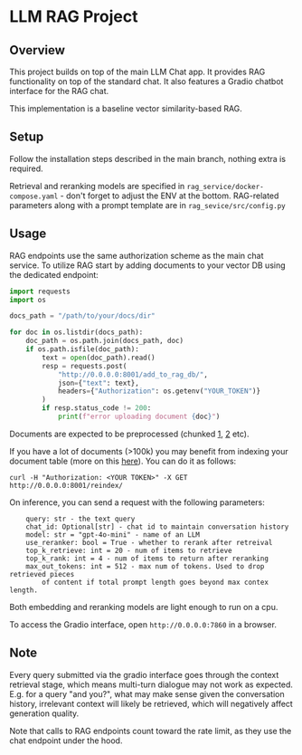 # LLM RAG Project

## Overview

This project builds on top of the main LLM Chat app. It provides RAG functionality on top of the standard chat.
It also features a Gradio chatbot interface for the RAG chat.

This implementation is a baseline vector similarity-based RAG.

## Setup

Follow the installation steps described in the main branch, nothing extra is required.

Retrieval and reranking models are specified in `rag_service/docker-compose.yaml` - don't forget to adjust the ENV at the bottom.
RAG-related parameters along with a prompt template are in `rag_sevice/src/config.py`

## Usage

RAG endpoints use the same authorization scheme as the main chat service. 
To utilize RAG start by adding documents to your vector DB using the dedicated endpoint:

```python
import requests
import os

docs_path = "/path/to/your/docs/dir"

for doc in os.listdir(docs_path):
    doc_path = os.path.join(docs_path, doc)
    if os.path.isfile(doc_path):
        text = open(doc_path).read()
        resp = requests.post(
            "http://0.0.0.0:8001/add_to_rag_db/",
            json={"text": text},
            headers={"Authorization": os.getenv("YOUR_TOKEN")}
        )
        if resp.status_code != 200: 
            print(f"error uploading document {doc}")
```
Documents are expected to be preprocessed (chunked [1](https://towardsdatascience.com/rag-101-chunking-strategies-fdc6f6c2aaec), [2](https://antematter.io/blogs/optimizing-rag-advanced-chunking-techniques-study) etc).

If you have a lot of documents (>100k) you may benefit from indexing your document table (more on this [here]()).
You can do it as follows:
```commandline
curl -H "Authorization: <YOUR TOKEN>" -X GET http://0.0.0.0:8001/reindex/
```

On inference, you can send a request with the following parameters:
```commandline
    query: str - the text query 
    chat_id: Optional[str] - chat id to maintain conversation history
    model: str = "gpt-4o-mini" - name of an LLM
    use_reranker: bool = True - whether to rerank after retreival
    top_k_retrieve: int = 20 - num of items to retrieve
    top_k_rank: int = 4 - num of items to return after reranking
    max_out_tokens: int = 512 - max num of tokens. Used to drop retrieved pieces 
        of content if total prompt length goes beyond max contex length.
```
Both embedding and reranking models are light enough to run on a cpu.

To access the Gradio interface, open `http://0.0.0.0:7860` in a browser.

## Note

Every query submitted via the gradio interface goes through the context retrieval stage,
which means multi-turn dialogue may not work as expected. E.g. for a query "and you?", what may make
sense given the conversation history, irrelevant context will likely be retrieved, which will negatively affect generation quality.

Note that calls to RAG endpoints count toward the rate limit, as they use the chat endpoint under the hood.

